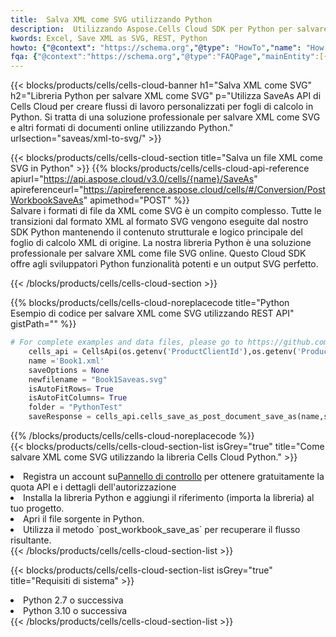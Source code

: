 ```yaml
---
title:  Salva XML come SVG utilizzando Python
description:  Utilizzando Aspose.Cells Cloud SDK per Python per salvare il file in formato XML come file in formato SVG.
kwords: Excel, Save XML as SVG, REST, Python
howto: {"@context": "https://schema.org","@type": "HowTo","name": "How to save XML as SVG using the Cells Cloud Python library.","description": "How to save XML as SVG using the Cells Cloud Python library.","image": {"@type": "ImageObject"},"url": "/python/saveas/xml-to-svg/","step": [{ "@type": "HowToStep","name": "How to save XML as SVG using the Cells Cloud Python library. step 1", "image": {"@type": "ImageObject",},"url": "/python/saveas/xml-to-svg/","text": "Register an account at <a href='https://dashboard.aspose.cloud/'>Dashboard</a> to get free API quota & authorization details",},{ "@type": "HowToStep","name": "How to save XML as SVG using the Cells Cloud Python library. step 1", "image": {"@type": "ImageObject",},"url": "/python/saveas/xml-to-svg/","text": "Install Python library and add the reference (import the library) to your project.",},{ "@type": "HowToStep","name": "How to save XML as SVG using the Cells Cloud Python library. step 1", "image": {"@type": "ImageObject",},"url": "/python/saveas/xml-to-svg/","text": "Open the source file in Python.",},{ "@type": "HowToStep","name": "How to save XML as SVG using the Cells Cloud Python library. step 1", "image": {"@type": "ImageObject",},"url": "/python/saveas/xml-to-svg/","text": "Use the `post_workbook_save_as` method to retrieve the resulting stream.",}, ],"supply": {"@type": "HowToSupply","name": "document"},"tool": [{"@type": "HowToTool","name": "PyCharm, Visual Studio Code, Sublime, Eclipse"},{"@type": "HowToTool","name": "Aspose Cells"}],"totalTime": "PT6M"}
fqa: {"@context":"https://schema.org","@type":"FAQPage","mainEntity":[{"@type":"Question","name":"Why save file as other formats file in C# using REST API?","acceptedAnswer":{"@type":"Answer","text":"Documents are encoded in many ways, and some files may be incompatible with the software you use. To open and read such files, just save them as appropriate file formats.<br/><ol><li>Install .NET SDK and add the reference (import the library) to your project.</li><li>Open the source file in C# using REST API.</li><li>Call the PostWorkbookSaveAsRequest() method, passing an output filename with required extension.</li><li>Get the result of save as a separate file.</li></ol>"}},{"@type":"Question","name":"What file formats can I save as with your C# library?","acceptedAnswer":{"@type":"Answer","text":"We support a variety of file formats for conversion using .NET library, including XLSX, Excel, xls , PDF, CSV, HTML, Markdown, XML, PNG, JPG, TIFF, Json, TXT and many more."}},{"@type":"Question","name":"What is the maximum allowed file size for conversion using this .NET library?","acceptedAnswer":{"@type":"Answer","text":"There are no file size limits for format conversions using .NET library."}}]}
---
```

{{< blocks/products/cells/cells-cloud-banner h1="Salva XML come SVG" h2="Libreria Python per salvare XML come SVG" p="Utilizza SaveAs API di Cells Cloud per creare flussi di lavoro personalizzati per fogli di calcolo in Python. Si tratta di una soluzione professionale per salvare XML come SVG e altri formati di documenti online utilizzando Python." urlsection="saveas/xml-to-svg/" >}}

{{< blocks/products/cells/cells-cloud-section title="Salva un file XML come SVG in Python" >}}
{{% blocks/products/cells/cells-cloud-api-reference apiurl="https://api.aspose.cloud/v3.0/cells/{name}/SaveAs" apireferenceurl="https://apireference.aspose.cloud/cells/#/Conversion/PostWorkbookSaveAs" apimethod="POST" %}}
<br/>
Salvare i formati di file da XML come SVG è un compito complesso. Tutte le transizioni dal formato XML al formato SVG vengono eseguite dal nostro SDK Python mantenendo il contenuto strutturale e logico principale del foglio di calcolo XML di origine. La nostra libreria Python è una soluzione professionale per salvare XML come file SVG online. Questo Cloud SDK offre agli sviluppatori Python funzionalità potenti e un output SVG perfetto.

{{< /blocks/products/cells/cells-cloud-section >}}

{{% blocks/products/cells/cells-cloud-noreplacecode title="Python Esempio di codice per salvare XML come SVG utilizzando REST API" gistPath="" %}}
  
```python
# For complete examples and data files, please go to https://github.com/aspose-cells-cloud/aspose-cells-cloud-python/
    cells_api = CellsApi(os.getenv('ProductClientId'),os.getenv('ProductClientSecret'))
    name ='Book1.xml'    
    saveOptions = None
    newfilename = "Book1Saveas.svg"
    isAutoFitRows= True
    isAutoFitColumns= True
    folder = "PythonTest"
    saveResponse = cells_api.cells_save_as_post_document_save_as(name,save_options=saveOptions, newfilename=(folder +'/' + newfilename),folder=folder)
```
  
{{% /blocks/products/cells/cells-cloud-noreplacecode %}}
<br/>
{{< blocks/products/cells/cells-cloud-section-list isGrey="true" title="Come salvare XML come SVG utilizzando la libreria Cells Cloud Python." >}}
<li> Registra un account su<a href="https://dashboard.aspose.cloud/">Pannello di controllo</a> per ottenere gratuitamente la quota API e i dettagli dell'autorizzazione</li>
<li>Installa la libreria Python e aggiungi il riferimento (importa la libreria) al tuo progetto.</li>
<li>Apri il file sorgente in Python.</li>
<li>Utilizza il metodo `post_workbook_save_as` per recuperare il flusso risultante.</li>
{{< /blocks/products/cells/cells-cloud-section-list >}}

{{< blocks/products/cells/cells-cloud-section-list isGrey="true" title="Requisiti di sistema" >}}
<li>Python 2.7 o successiva</li>
<li>Python 3.10 o successiva</li>
{{< /blocks/products/cells/cells-cloud-section-list >}}
